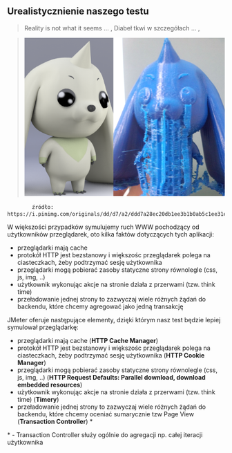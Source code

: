 ## Urealistycznienie naszego testu

> Reality is not what it seems ... , Diabeł tkwi w szczegółach ... ,

>![trio](img/reality.png)
            
            źródło: https://i.pinimg.com/originals/dd/d7/a2/ddd7a28ec20db1ee3b1b0ab5c1ee31e3.png
W większości przypadków symulujemy ruch WWW pochodzący od użytkowników przeglądarek, oto kilka faktów dotyczących tych aplikacji:

- przeglądarki mają cache
- protokół HTTP jest bezstanowy i większośc przeglądarek polega na ciasteczkach, żeby podtrzymać sesję użytkownika
- przeglądarki mogą pobierać zasoby statyczne strony równolegle (css, js, img, ..)
- użytkownik wykonując akcje na stronie działa z przerwami (tzw. think time)
- przeładowanie jednej strony to zazwyczaj wiele różnych żądań do backendu, które chcemy agregować jako jedną transakcję

JMeter oferuje następujące elementy, dzięki którym nasz test będzie lepiej symulował przeglądarkę:

- przeglądarki mają cache (**HTTP Cache Manager**)
- protokół HTTP jest bezstanowy i większośc przeglądarek polega na ciasteczkach, żeby podtrzymać sesję użytkownika (**HTTP Cookie Manager**)
- przeglądarki mogą pobierać zasoby statyczne strony równolegle (css, js, img, ..) (**HTTP Request Defaults: Parallel download, download embedded resources**)
- użytkownik wykonując akcje na stronie działa z przerwami (tzw. think time) (**Timery**)
- przeładowanie jednej strony to zazwyczaj wiele różnych żądań do backendu, które chcemy oceniać sumarycznie tzw Page View (**Transaction Controller**) \*

\* - Transaction Controller służy ogólnie do agregacji np. całej iteracji użytkownika
